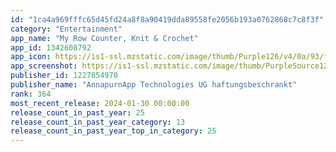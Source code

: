 ```yaml
---
id: "1ca4a969fffc65d45fd24a8f8a90419dda89558fe2056b193a0762868c7c8f3f"
category: "Entertainment"
app_name: "My Row Counter, Knit & Crochet"
app_id: 1342608792
app_icon: https://is1-ssl.mzstatic.com/image/thumb/Purple126/v4/0a/93/fd/0a93fd60-6cb3-f753-d4cf-4e3b06f92699/AppIcon-0-0-1x_U007emarketing-0-7-0-85-220.png/1024x1024bb.png
app_screenshot: https://is1-ssl.mzstatic.com/image/thumb/PurpleSource126/v4/a6/49/5d/a6495d43-a02f-109a-c96d-3bc112018346/b9de7fad-28e3-4e85-a1ce-94d96070e2d6_Frame_99.png/1242x2688bb.png
publisher_id: 1227854970
publisher_name: "AnnapurnApp Technologies UG haftungsbeschrankt"
rank: 364
most_recent_release: 2024-01-30 00:00:00
release_count_in_past_year: 25
release_count_in_past_year_category: 13
release_count_in_past_year_top_in_category: 25
---
```

